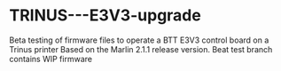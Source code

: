 # TRINUS---E3V3-upgrade
Beta testing of firmware files to operate a BTT E3V3 control board on a Trinus printer
Based on the Marlin 2.1.1 release version. 
Beat test branch contains WIP firmware

